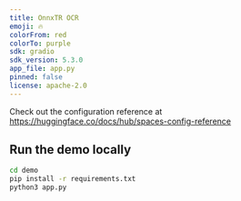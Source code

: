 ```yaml
---
title: OnnxTR OCR
emoji: 🔥
colorFrom: red
colorTo: purple
sdk: gradio
sdk_version: 5.3.0
app_file: app.py
pinned: false
license: apache-2.0
---
```


Check out the configuration reference at https://huggingface.co/docs/hub/spaces-config-reference

## Run the demo locally

```bash
cd demo
pip install -r requirements.txt
python3 app.py
```
